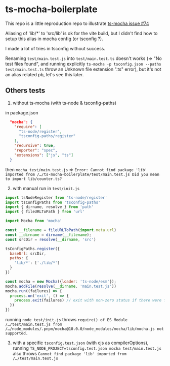 ts-mocha-boilerplate
====================

This repo is a little reproduction repo to illustrate [ts-mocha issue #74](https://github.com/piotrwitek/ts-mocha/issues/74#issuecomment-1111789872)

Aliasing of 'lib/*' to 'src/lib' is ok for the vite build, but I didn't find how to setup this alias in mocha config (or tsconfig ?).

I made a lot of tries in tsconfig without success.

Renaming `test/main.test.js` into `test/main.test.ts` doesn't works (=> "No test files found", and running explicitly `ts-mocha -p tsconfig.json --paths test/main.test.ts` throw an Unknown file extension ".ts" error), but it's not an alias related pb, let's see this later.

Others tests
------------

1) without ts-mocha (with ts-node & tsconfig-paths)

in package.json
```json
  "mocha": {
    "require": [
      "ts-node/register",
      "tsconfig-paths/register"
    ],
    "recursive": true,
    "reporter": "spec",
    "extensions": ["js", "ts"]
  }
```
then `mocha test/main.test.js` => `Error: Cannot find package 'lib' imported from /…/ts-mocha-boilerplate/test/main.test.js
Did you mean to import lib/counter.ts?`

2) with manual run in `test/init.js`

```js
import tsNodeRegister from 'ts-node/register'
import tsConfigPaths from 'tsconfig-paths'
import { dirname, resolve } from 'path'
import { fileURLToPath } from 'url'

import Mocha from 'mocha'

const __filename = fileURLToPath(import.meta.url)
const __dirname = dirname(__filename);
const srcDir = resolve(__dirname, 'src')

tsConfigPaths.register({
  baseUrl: srcDir,
  paths: {
    'lib/*': ['./lib/*']
  }
})

const mocha = new Mocha({loader: 'ts-node/esm'});
mocha.addFile(resolve(__dirname, 'main.test.js'))
mocha.run((failures) => {
  process.on('exit', () => {
    process.exit(failures) // exit with non-zero status if there were failures
  })
})
```
running `node test/init.js` throws `require() of ES Module /…/test/main.test.js from /…/node_modules/.pnpm/mocha@10.0.0/node_modules/mocha/lib/mocha.js not supported.`

3) with a specific `tsconfig.test.json` (with cjs as compilerOptions), running `TS_NODE_PROJECT=tsconfig.test.json mocha test/main.test.js` also throws `Cannot find package 'lib' imported from /…/test/main.test.js`
